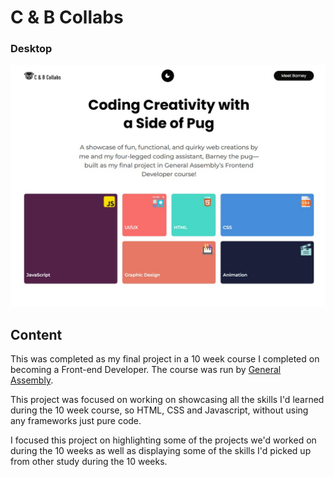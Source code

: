 # C & B Collabs

### Desktop

![screenshot to come](./images/preview-screenshot.jpg)

## Content

This was completed as my final project in a 10 week course I completed on becoming a Front-end Developer. The course was run by [General Assembly](https://generalassemb.ly/).

This project was focused on working on showcasing all the skills I'd learned during the 10 week course, so HTML, CSS and Javascript, without using any frameworks just pure code.

I focused this project on highlighting some of the projects we'd worked on during the 10 weeks as well as displaying some of the skills I'd picked up from other study during the 10 weeks.
